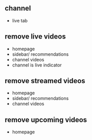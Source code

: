 ## channel
* live tab
## remove live videos
* homepage
* sidebar/ recommendations
* channel videos
* channel is live indicator
## remove streamed videos
* homepage
* sidebar/ recommendations
* channel videos
## remove upcoming videos
* homepage